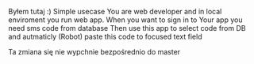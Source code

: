 Byłem tutaj :)
Simple usecase
You are web developer and in local enviroment you run web app. 
When you want to sign in to Your app you need sms code from database
Then use this app to select code from DB and autmaticly (Robot) paste this code to focused text field

Ta zmiana się nie wypchnie bezpośrednio do master
